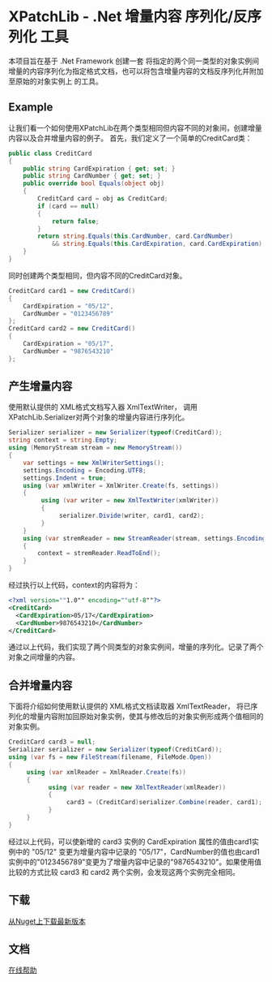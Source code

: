 # XPatchLib - .Net 增量内容 序列化/反序列化 工具
本项目旨在基于 .Net Framework 创建一套 将指定的两个同一类型的对象实例间增量的内容序列化为指定格式文档，也可以将包含增量内容的文档反序列化并附加至原始的对象实例上 的工具。 

## **Example**

让我们看一个如何使用XPatchLib在两个类型相同但内容不同的对象间，创建增量内容以及合并增量内容的例子。
首先，我们定义了一个简单的CreditCard类：
```cs
public class CreditCard
{
    public string CardExpiration { get; set; }
    public string CardNumber { get; set; }
    public override bool Equals(object obj)
    {
        CreditCard card = obj as CreditCard;
        if (card == null)
        {
            return false;
        }
        return string.Equals(this.CardNumber, card.CardNumber) 
            && string.Equals(this.CardExpiration, card.CardExpiration);
    }
}
```
同时创建两个类型相同，但内容不同的CreditCard对象。
```cs
CreditCard card1 = new CreditCard()
{
    CardExpiration = "05/12",
    CardNumber = "0123456789"
};
CreditCard card2 = new CreditCard()
{
    CardExpiration = "05/17",
    CardNumber = "9876543210"
};
```

## **产生增量内容**
使用默认提供的 XML格式文档写入器 XmlTextWriter， 调用XPatchLib.Serializer对两个对象的增量内容进行序列化。

```cs
Serializer serializer = new Serializer(typeof(CreditCard));
string context = string.Empty;
using (MemoryStream stream = new MemoryStream())
{
    var settings = new XmlWriterSettings();
    settings.Encoding = Encoding.UTF8;
    settings.Indent = true;
    using (var xmlWriter = XmlWriter.Create(fs, settings))
    {
         using (var writer = new XmlTextWriter(xmlWriter))
         {
              serializer.Divide(writer, card1, card2);
         }
    }
    using (var stremReader = new StreamReader(stream, settings.Encoding))
    {
        context = stremReader.ReadToEnd();
    }
}
```
经过执行以上代码，context的内容将为：
```xml
<?xml version=""1.0"" encoding=""utf-8""?>
<CreditCard>
  <CardExpiration>05/17</CardExpiration>
  <CardNumber>9876543210</CardNumber>
</CreditCard>
```
通过以上代码，我们实现了两个同类型的对象实例间，增量的序列化。记录了两个对象之间增量的内容。

## **合并增量内容**
下面将介绍如何使用默认提供的 XML格式文档读取器 XmlTextReader， 将已序列化的增量内容附加回原始对象实例，使其与修改后的对象实例形成两个值相同的对象实例。
```cs
CreditCard card3 = null;
Serializer serializer = new Serializer(typeof(CreditCard));
using (var fs = new FileStream(filename, FileMode.Open))
{
     using (var xmlReader = XmlReader.Create(fs))
     {
           using (var reader = new XmlTextReader(xmlReader))
           {
                card3 = (CreditCard)serializer.Combine(reader, card1);
           }
     }
}
```
经过以上代码，可以使新增的 card3 实例的 CardExpiration 属性的值由card1实例中的 "05/12" 变更为增量内容中记录的 "05/17"，CardNumber的值也由card1实例中的"0123456789"变更为了增量内容中记录的"9876543210"。如果使用值比较的方式比较 card3 和 card2 两个实例，会发现这两个实例完全相同。



## **下载**
[从Nuget上下载最新版本](https://www.nuget.org/packages/XPatchLib/)



## **文档**

[在线帮助](https://guqiangjs.github.io/XPatchLib.Net)
